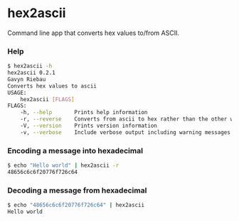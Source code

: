 # hex2ascii
Command line app that converts hex values to/from ASCII.

### Help

```bash
$ hex2ascii -h
hex2ascii 0.2.1
Gavyn Riebau
Converts hex values to ascii
USAGE:
    hex2ascii [FLAGS]
FLAGS:
    -h, --help       Prints help information
    -r, --reverse    Converts from ascii to hex rather than the other way around
    -V, --version    Prints version information
    -v, --verbose    Include verbose output including warning messages written to stderr
```
### Encoding a message into hexadecimal

```bash
$ echo "Hello world" | hex2ascii -r
48656c6c6f20776f726c64
```

### Decoding a message from hexadecimal

```bash
$ echo "48656c6c6f20776f726c64" | hex2ascii
Hello world
```

